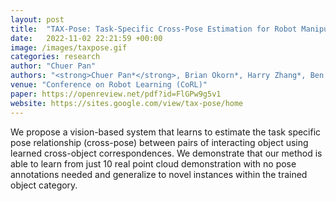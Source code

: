 ```yaml
---
layout: post
title:  "TAX-Pose: Task-Specific Cross-Pose Estimation for Robot Manipulation"
date:   2022-11-02 22:21:59 +00:00
image: /images/taxpose.gif
categories: research
author: "Chuer Pan"
authors: "<strong>Chuer Pan*</strong>, Brian Okorn*, Harry Zhang*, Ben Eisner*, David Held"
venue: "Conference on Robot Learning (CoRL)"
paper: https://openreview.net/pdf?id=FlGPw9g5v1
website: https://sites.google.com/view/tax-pose/home
---
```


We propose a vision-based system that learns to estimate the task specific pose relationship (cross-pose) between pairs of interacting object using learned cross-object correspondences. We demonstrate that our method is able to learn from just 10 real point cloud demonstration with no pose annotations needed and generalize to novel instances within the trained object category.